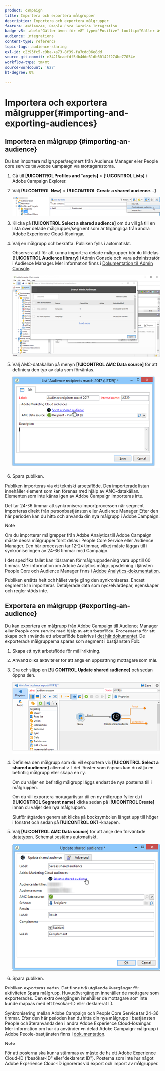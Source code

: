 ```yaml
---
product: campaign
title: Importera och exportera målgrupper
description: Importera och exportera målgrupper
feature: Audiences, People Core Service Integration
badge-v8: label="Gäller även för v8" type="Positive" tooltip="Gäller även Campaign v8"
audience: integrations
content-type: reference
topic-tags: audience-sharing
exl-id: c2293fc5-c9ba-4a73-8f39-fa7cdd06e8dd
source-git-commit: e34718caefdf5db4ddd61db601420274be77054e
workflow-type: tm+mt
source-wordcount: '627'
ht-degree: 0%

---
```



# Importera och exportera målgrupper{#importing-and-exporting-audiences}



## Importera en målgrupp {#importing-an-audience}

Du kan importera målgrupper/segment från Audience Manager eller People core service till Adobe Campaign via mottagarlistorna.

1. Gå till **[!UICONTROL Profiles and Targets]** > **[!UICONTROL Lists]** i Adobe Campaign Explorer.
1. Välj **[!UICONTROL New]** > **[!UICONTROL Create a shared audience...]**.

   ![](assets/aam_import_audience.png)

1. Klicka på **[!UICONTROL Select a shared audience]** om du vill gå till en lista över delade målgrupper/segment som är tillgängliga från andra Adobe Experience Cloud-lösningar.
1. Välj en målgrupp och bekräfta. Publiken fylls i automatiskt.

   Observera att för att kunna importera delade målgrupper bör du tilldelas **[!UICONTROL Audience library]** i Admin Console och vara administratör i Audience Manager. Mer information finns i [Dokumentation till Admin Console](https://helpx.adobe.com/se/enterprise/managing/user-guide.html).

   ![](assets/aam_import_audience_3.png)

1. Välj AMC-datakällan på menyn **[!UICONTROL AMC Data source]** för att definiera den typ av data som förväntas.

   ![](assets/aam_import_audience_2.png)

1. Spara publiken.

Publiken importeras via ett tekniskt arbetsflöde. Den importerade listan innehåller element som kan förenas med hjälp av AMC-datakällan. Elementen som inte känns igen av Adobe Campaign importeras inte.

Det tar 24-36 timmar att synkronisera importprocessen när segment importeras direkt från personbastjänsten eller Audience Manager. Efter den här perioden kan du hitta och använda din nya målgrupp i Adobe Campaign.

>[!NOTE]
>
>Om du importerar målgrupper från Adobe Analytics till Adobe Campaign måste dessa målgrupper först delas i People Core Service eller Audience Manager. Den här processen tar 12-24 timmar, vilket måste läggas till i synkroniseringen av 24-36 timmar med Campaign.
>
>I det specifika fallet kan tidsramen för målgruppsdelning vara upp till 60 timmar. Mer information om Adobe Analytics målgruppsdelning i tjänsten People Core och Audience Manager finns i [Adobe Analytics-dokumentation](https://experienceleague.adobe.com/docs/analytics/components/segmentation/segmentation-workflow/seg-publish.html).

Publiken ersätts helt och hållet varje gång den synkroniseras. Endast segment kan importeras. Detaljerade data som nyckelvärdepar, egenskaper och regler stöds inte.

## Exportera en målgrupp {#exporting-an-audience}

Du kan exportera en målgrupp från Adobe Campaign till Audience Manager eller People core service med hjälp av ett arbetsflöde. Processerna för att skapa och använda ett arbetsflöde beskrivs i [det här dokumentet](../../workflow/using/building-a-workflow.md). De exporterade målgrupperna sparas som segment i bastjänsten Folk:

1. Skapa ett nytt arbetsflöde för målinriktning.
1. Använd olika aktiviteter för att ange en uppsättning mottagare som mål.
1. Dra och släpp en **[!UICONTROL Update shared audience]** och sedan öppna den.

   ![](assets/aam_export_example.png)

1. Definiera den målgrupp som du vill exportera via **[!UICONTROL Select a shared audience]** alternativ. I det fönster som öppnas kan du välja en befintlig målgrupp eller skapa en ny.

   Om du väljer en befintlig målgrupp läggs endast de nya posterna till i målgruppen.

   Om du vill exportera mottagarlistan till en ny målgrupp fyller du i **[!UICONTROL Segment name]** klicka sedan på **[!UICONTROL Create]** innan du väljer den nya målgruppen.

   Slutför åtgärden genom att klicka på bocksymbolen längst upp till höger i fönstret och sedan på **[!UICONTROL OK]** -knappen.

1. Välj **[!UICONTROL AMC Data source]** för att ange den förväntade datatypen. Schemat bestäms automatiskt.

   ![](assets/aam_export_audience_activity.png)

1. Spara publiken.

Publiken exporteras sedan. Det finns två utgående övergångar för aktiviteten Spara målgrupp. Huvudövergången innehåller de mottagare som exporterades. Den extra övergången innehåller de mottagare som inte kunde mappas med ett besökar-ID eller deklarerat ID.

Synkronisering mellan Adobe Campaign och People Core Service tar 24-36 timmar. Efter den här perioden kan du hitta din nya målgrupp i bastjänsten People och återanvända den i andra Adobe Experience Cloud-lösningar. Mer information om hur du använder en delad Adobe Campaign-målgrupp i Adobe People-bastjänsten finns i [dokumentation](https://experienceleague.adobe.com/docs/core-services/interface/audiences/t-audience-create.html).

>[!NOTE]
>
>För att posterna ska kunna stämmas av måste de ha ett Adobe Experience Cloud-ID (&quot;besökar-ID&quot; eller&quot;deklarerat ID&quot;). Posterna som inte har något Adobe Experience Cloud-ID ignoreras vid export och import av målgrupper.
